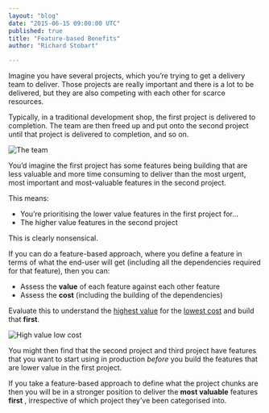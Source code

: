 ```yaml
---
layout: "blog"
date: "2015-06-15 09:00:00 UTC"
published: true
title: "Feature-based Benefits"
author: "Richard Stobart"

---
```


Imagine you have several projects, which you’re trying to get a delivery team to deliver. Those projects are really important and there is a lot to be delivered, but they are also competing with each other for scarce resources.  


Typically, in a traditional development shop, the first project is delivered to completion. The team are then freed up and put onto the second project until that project is delivered to completion, and so on.

![The team](http://bit.ly/1QoKMMv)



You’d imagine the first project has some features being building that are less valuable and more time consuming to deliver than the most urgent, most important and most-valuable features in the second project.  


This means:  


* You’re prioritising the lower value features in the first project for…* The higher value features in the second project

This is clearly nonsensical.  


If you can do a feature-based approach, where you define a feature in terms of what the end-user will get (including all the dependencies required for that feature), then you can:

* Assess the **value** of each feature against each other feature* Assess the **cost** (including the building of the dependencies)

Evaluate this to understand the <u>highest value</u> for the <u>lowest cost</u> and build that **first**.  

![High value low cost](http://bit.ly/1RJsyaM)



 You might then find that the second project and third project have features that you want to start using in production _before_ you build the features that are lower value in the first project.  


If you take a feature-based approach to define what the project chunks are then you will be in a stronger position to deliver the **most valuable** features **first** , irrespective of which project they’ve been categorised into.
